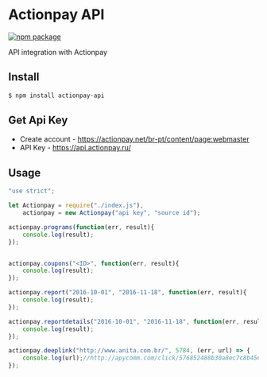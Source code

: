 # Actionpay API

[![npm package](https://nodei.co/npm/actionpay-api.png?downloads=true&downloadRank=true&stars=true)](https://nodei.co/npm/actionpay-api/)

API integration with Actionpay

## Install

```bash
$ npm install actionpay-api
```

## Get Api Key

* Create account - https://actionpay.net/br-pt/content/page:webmaster
* API Key - https://api.actionpay.ru/

## Usage

```js
"use strict";

let Actionpay = require("./index.js"),
    actionpay = new Actionpay("api key", "source id");

actionpay.programs(function(err, result){
    console.log(result);
});


actionpay.coupons("<ID>", function(err, result){
    console.log(result);
});

actionpay.report("2016-10-01", "2016-11-18", function(err, result){
    console.log(result);
});

actionpay.reportdetails("2016-10-01", "2016-11-18", function(err, result){
    console.log(result);
});

actionpay.deeplink("http://www.anita.com.br/", 5784, (err, url) => {
    console.log(url);//http://apycomm.com/click/576852488b30a8ec7c8b4568/137793/subaccount/url=http%3A%2F%2Fwww.anita.com.br%2F
});
```
